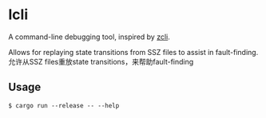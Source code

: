 # lcli

A command-line debugging tool, inspired by [zcli](https://github.com/protolambda/zcli).

Allows for replaying state transitions from SSZ files to assist in fault-finding.
允许从SSZ files重放state transitions，来帮助fault-finding

## Usage

```
$ cargo run --release -- --help
```
